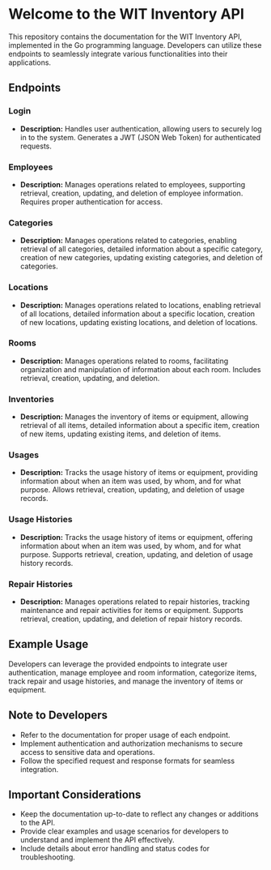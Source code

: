 # Welcome to the WIT Inventory API

This repository contains the documentation for the WIT Inventory API, implemented in the Go programming language. Developers can utilize these endpoints to seamlessly integrate various functionalities into their applications.

## Endpoints

### Login

- **Description:** Handles user authentication, allowing users to securely log in to the system. Generates a JWT (JSON Web Token) for authenticated requests.

### Employees

- **Description:** Manages operations related to employees, supporting retrieval, creation, updating, and deletion of employee information. Requires proper authentication for access.

### Categories

- **Description:** Manages operations related to categories, enabling retrieval of all categories, detailed information about a specific category, creation of new categories, updating existing categories, and deletion of categories.

### Locations

- **Description:** Manages operations related to locations, enabling retrieval of all locations, detailed information about a specific location, creation of new locations, updating existing locations, and deletion of locations.

### Rooms

- **Description:** Manages operations related to rooms, facilitating organization and manipulation of information about each room. Includes retrieval, creation, updating, and deletion.

### Inventories

- **Description:** Manages the inventory of items or equipment, allowing retrieval of all items, detailed information about a specific item, creation of new items, updating existing items, and deletion of items.

### Usages

- **Description:** Tracks the usage history of items or equipment, providing information about when an item was used, by whom, and for what purpose. Allows retrieval, creation, updating, and deletion of usage records.

### Usage Histories

- **Description:** Tracks the usage history of items or equipment, offering information about when an item was used, by whom, and for what purpose. Supports retrieval, creation, updating, and deletion of usage history records.

### Repair Histories

- **Description:** Manages operations related to repair histories, tracking maintenance and repair activities for items or equipment. Supports retrieval, creation, updating, and deletion of repair history records.

## Example Usage

Developers can leverage the provided endpoints to integrate user authentication, manage employee and room information, categorize items, track repair and usage histories, and manage the inventory of items or equipment.

## Note to Developers

- Refer to the documentation for proper usage of each endpoint.
- Implement authentication and authorization mechanisms to secure access to sensitive data and operations.
- Follow the specified request and response formats for seamless integration.

## Important Considerations

- Keep the documentation up-to-date to reflect any changes or additions to the API.
- Provide clear examples and usage scenarios for developers to understand and implement the API effectively.
- Include details about error handling and status codes for troubleshooting.

